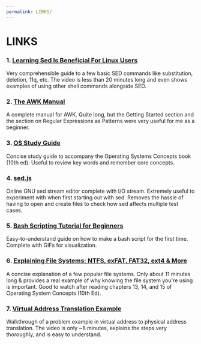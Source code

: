 ```yaml
---
permalink: LINKS/
---
```


# LINKS

### 1. [Learning Sed Is Beneficial For Linux Users](https://youtu.be/EACe7aiGczw)
Very comprehensible guide to a few basic SED commands like substitution, deletion, 11q, etc.
The video is less than 20 minutes long and even shows examples of using other shell commands alongside SED.

### 2. [The AWK Manual](https://www.cs.unibo.it/~renzo/doc/awk/nawkA4.pdf)
A complete manual for AWK. Quite long, but the Getting Started section and the section on Regular Expressions as Patterns were very useful for me as a beginner.

### 3. [OS Study Guide](https://www.os-book.com/OS10/study-guide/Study-Guide.pdf)
Concise study guide to accompany the Operating Systems Concepts book (10th ed). Useful to review key words and remember core concepts.

### 4. [sed.js](https://sed.js.org/index.html)
Online GNU sed stream editor complete with I/O stream. Extremely useful to experiment with when first starting out with sed.
Removes the hassle of having to open and create files to check how sed affects multiple test cases.

### 5. [Bash Scripting Tutorial for Beginners](https://www.freecodecamp.org/news/bash-scripting-tutorial-linux-shell-script-and-command-line-for-beginners/)
Easy-to-understand guide on how to make a bash script for the first time. Complete with GIFs for visualization.

### 6. [Explaining File Systems: NTFS, exFAT, FAT32, ext4 & More](https://youtu.be/_h30HBYxtws)
A concise explanation of a few popular file systems. Only about 11 minutes long & provides a real example of why knowing the file system you're using is important.
Good to watch after reading chapters 13, 14, and 15 of Operating System Concepts (10th Ed).

### 7. [Virtual Address Translation Example](https://youtu.be/DkxqhOZ1OYo)
Walkthrough of a problem example in virtual address to physical address translation.
The video is only ~8 minutes, explains the steps very thoroughly, and is easy to understand.
